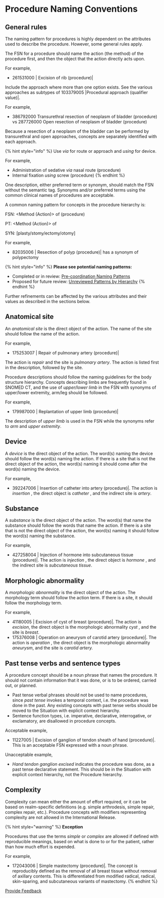 # Procedure Naming Conventions

## General rules

The naming pattern for procedures is highly dependent on the attributes used to describe the procedure. However, some general rules apply.

The FSN for a procedure should name the action (the method) of the procedure first, and then the object that the action directly acts upon.

For example,

* 261531000 | Excision of rib (procedure)|

Include the approach where more than one option exists. See the various approaches as subtypes of 103379005 |Procedural approach (qualifier value)|.

For example,

* 386792000 Transurethral resection of neoplasm of bladder (procedure) vs 287726000 Open resection of neoplasm of bladder (procedure)

Because a resection of a neoplasm of the bladder can be performed by transurethral and open approaches, concepts are separately identified with each approach.

{% hint style="info" %}
Use _via_ for route or approach and _using_ for device.

For example,

* Administration of sedative _via_ nasal route (procedure)
* Internal fixation _using_ screw (procedure)
{% endhint %}

One description, either preferred term or synonym, should match the FSN without the semantic tag. Synonyms and/or preferred terms using the common clinical names of procedures are acceptable.

A common naming pattern for concepts in the procedure hierarchy is:

FSN: \<Method (Action)> of (procedure)

PT: \<Method (Action)> of

SYN: \[plasty/stomy/ectomy/otomy]

For example,

* 82035006 | Resection of polyp (procedure)| has a synonym of polypectomy

{% hint style="info" %}
**Please see potential naming patterns:**

* Completed or in review:  [Pre-coordination Naming Patterns](https://conf.spaces.snomed.org/wiki/spaces/IHTSDO1/pages/130978180)
* Proposed for future review:  [Unreviewed Patterns by Hierarchy](https://conf.spaces.snomed.org/wiki/spaces/IHTSDO1/pages/130978836)
{% endhint %}

Further refinements can be affected by the various attributes and their values as described in the sections below.

## Anatomical site

An _anatomical site_ is the direct object of the action. The name of the site should follow the name of the action.

For example,

* 175253007 | Repair of pulmonary artery (procedure)|

The action is _repair_ and the site is _pulmonary artery_. The action is listed first in the description, followed by the site.

Procedure descriptions should follow the naming guidelines for the body structure hierarchy. Concepts describing limbs are frequently found in SNOMED CT, and the use of _upper/lower_ _limb_ in the FSN with synonyms of upper/lower extremity, arm/leg should be followed.

For example,

* 179987000 | Replantation of upper limb (procedure)|

The description of _upper limb_ is used in the FSN while the synonyms refer to _arm_ and _upper extremity_.

## Device

A _device_ is the direct object of the action. The word(s) naming the device should follow the word(s) naming the action. If there is a site that is not the direct object of the action, the word(s) naming it should come after the word(s) naming the device.

For example,

* 392247006 | Insertion of catheter into artery (procedure)|. The action is _insertion_ , the direct object is _catheter_ , and the indirect site is _artery_.

## Substance

A _substance_ is the direct object of the action. The word(s) that name the substance should follow the words that name the action. If there is a site that is not the direct object of the action, the word(s) naming it should follow the word(s) naming the substance.

For example,

* 427258004 | Injection of hormone into subcutaneous tissue (procedure)|. The action is _injection_ , the direct object is _hormone_ , and the indirect site is _subcutaneous tissue_.

## Morphologic abnormality

A _morphologic abnormality_ is the direct object of the action. The morphology term should follow the action term. If there is a site, it should follow the morphology term.

For example,

* 41180005 | Excision of cyst of breast (procedure)|. The action is _excision_, the direct object is the morphologic abnormality _cyst_ , and the site is _breast_.
* 175376008 | Operation on aneurysm of carotid artery (procedure)|. The action is _operation_ , the direct object is the morphologic abnormality _aneurysm_, and the site is _carotid artery._

## Past tense verbs and sentence types

A procedure concept should be a noun phrase that names the procedure. It should not contain information that it was done, or is to be ordered, carried out, or planned.

* Past tense verbal phrases should not be used to name procedures, since _past tense_ invokes a temporal context, i.e. the procedure was done in the past. Any existing concepts with past tense verbs should be moved to the Situation with explicit context hierarchy.
* Sentence function types, i.e. imperative, declarative, interrogative, or exclamatory, are disallowed in procedure concepts.

Acceptable example,

* 11227005 | Excision of ganglion of tendon sheath of hand (procedure)|. This is an acceptable FSN expressed with a noun phrase.

Unacceptable example,

* _Hand tendon ganglion excised_ indicates the procedure was done, as a past tense declarative statement. This should be in the Situation with explicit context hierarchy, not the Procedure hierarchy.

## Complexity

Complexity can mean either the amount of effort required, or it can be based on realm-specific definitions (e.g. simple arthrodesis, simple repair, complex repair, etc.). Procedure concepts with modifiers representing complexity are not allowed in the International Release.

{% hint style="warning" %}
**Exception**

Procedures that use the terms _simple_ or _complex_ are allowed if defined with reproducible meanings, based on what is done to or for the patient, rather than how much effort is expended.

For example,

* 172043006 | Simple mastectomy (procedure)|. The concept is reproducibly defined as the removal of all breast tissue without removal of axillary contents. This is differentiated from modified radical, radical, skin-sparing, and subcutaneous variants of mastectomy.
{% endhint %}

<a href="https://docs.google.com/forms/d/e/1FAIpQLScTmbZIf0UEQwYDkY27EEWBkaiYkHSbR0_9DmFrMLXoQLyL7Q/viewform?usp=pp_url&#x26;entry.1767247133=SCT+Editorial+Guide&#x26;entry.670899847=Procedure%20Naming%20Conventions" class="button primary">Provide Feedback</a>
